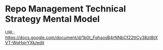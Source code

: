 # Repo Management Technical Strategy Mental Model

URL: https://docs.google.com/document/d/1b0t_FqhsosB4rNNbCf22ttCy38zt8tXVT-WqHsjrYXk/edit
